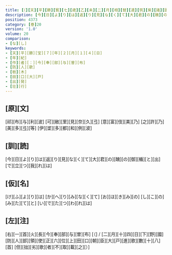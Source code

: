 ```yaml
---
title: [（][天][平][勝][寳][七][歳][乙][未][二][月][相][替][遣][筑][紫][諸][國][防][人][等][歌][）]
description: [今][日][よ][り][は][返][り][見][な][く][て][大][君][の][醜][の][御][楯][と][出][で][立][つ][我][れ][は]
position: 4373
category: [巻]20
version: '1.0'
volume: 20
comparison:
- [な][し]
keywords:
- [天][平][勝][宝][７][年][２][月][１][４][日]
- [年][紀]
- [作][者][：][今][奉][部][与][曽][布]
- [防][人][歌]
- [栃][木]
- [田][口][大][戸]
- [出][発]
- [壮][行]
---
```


## [原][文]

[祁][布][与][利][波] [可][敝][里][見][奈][久][弖] [意][富][伎][美][乃] [之][許][乃][美][多][弖][等] [伊][埿][多][都][和][例][波]

## [訓][読]

[今][日][よ][り][は][返][り][見][な][く][て][大][君][の][醜][の][御][楯][と][出][で][立][つ][我][れ][は]

## [仮][名]

[け][ふ][よ][り][は] [か][へ][り][み][な][く][て] [お][ほ][き][み][の] [し][こ][の][み][た][て][と] [い][で][た][つ][わ][れ][は]

## [左][注]

[右][一][首][火][長][今][奉][部][与][曽][布] [（] / [二][月][十][四][日][下][野][國][防][人][部][領][使][正][六][位][上][田][口][朝][臣][大][戸][進][歌][數][十][八][首] [但][拙][劣][歌][者][不][取][載][之][）]
